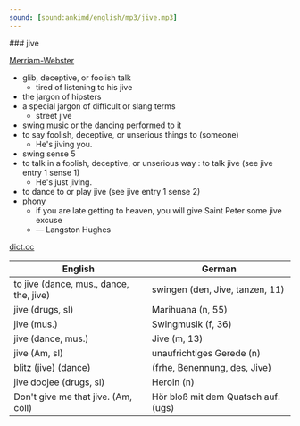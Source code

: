 ```yaml
---
sound: [sound:ankimd/english/mp3/jive.mp3]
---
```


\### jive

[Merriam-Webster](https://www.merriam-webster.com/dictionary/jive)

- glib, deceptive, or foolish talk
    - tired of listening to his jive
- the jargon of hipsters
- a special jargon of difficult or slang terms
    - street jive
- swing music or the dancing performed to it
- to say foolish, deceptive, or unserious things to (someone)
    - He's jiving you.
- swing sense 5
- to talk in a foolish, deceptive, or unserious way : to talk jive (see jive entry 1 sense 1)
    - He's just jiving.
- to dance to or play jive (see jive entry 1 sense 2)
- phony
    - if you are late getting to heaven, you will give Saint Peter some jive excuse
    - — Langston Hughes

[dict.cc](https://www.dict.cc/jive)

| English        | German       |
| -------------- | ------------ |
| to jive (dance, mus., dance, the, jive) | swingen (den, Jive, tanzen, 11) |
| jive (drugs, sl) | Marihuana (n, 55) |
| jive (mus.) | Swingmusik (f, 36) |
| jive (dance, mus.) | Jive (m, 13) |
| jive (Am, sl) | unaufrichtiges Gerede (n) |
| blitz (jive) (dance) |  (frhe, Benennung, des, Jive) |
| jive doojee (drugs, sl) | Heroin (n) |
| Don't give me that jive. (Am, coll) | Hör bloß mit dem Quatsch auf. (ugs) |
